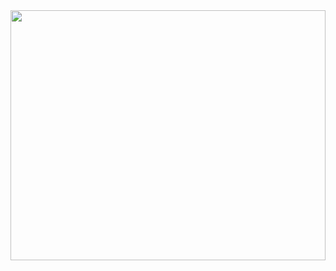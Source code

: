 <div align="center">  
  <img width="100%" height="400px" src="https://github.com/user-attachments/assets/1d03f870-4804-4809-a2a4-7916ed59221b" />
</div>
